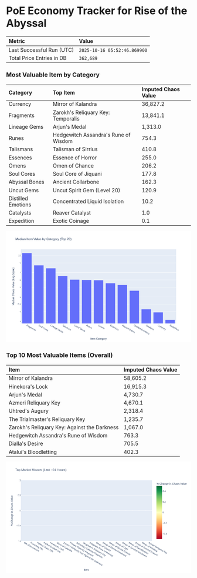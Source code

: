 # PoE Economy Tracker for Rise of the Abyssal

<!-- START_MAINTENANCE -->
| Metric | Value |
|:---|:---|
| Last Successful Run (UTC) | `2025-10-16 05:52:46.869900` |
| Total Price Entries in DB | `362,689` |

<!-- END_MAINTENANCE -->

<!-- START_DATAFRAME_DEBUG -->
<!-- END_DATAFRAME_DEBUG -->

<!-- START_CATEGORY_ANALYSIS -->
### Most Valuable Item by Category
| Category | Top Item | Imputed Chaos Value |
| :--- | :--- | :--- |
| Currency | Mirror of Kalandra | 36,827.2 |
| Fragments | Zarokh's Reliquary Key: Temporalis | 13,841.1 |
| Lineage Gems | Arjun's Medal | 1,313.0 |
| Runes | Hedgewitch Assandra's Rune of Wisdom | 754.3 |
| Talismans | Talisman of Sirrius | 410.8 |
| Essences | Essence of Horror | 255.0 |
| Omens | Omen of Chance | 206.2 |
| Soul Cores | Soul Core of Jiquani | 177.8 |
| Abyssal Bones | Ancient Collarbone | 162.3 |
| Uncut Gems | Uncut Spirit Gem (Level 20) | 120.9 |
| Distilled Emotions | Concentrated Liquid Isolation | 10.2 |
| Catalysts | Reaver Catalyst | 1.0 |
| Expedition | Exotic Coinage | 0.1 |


![Category Analysis Chart](charts/category_analysis.png)
<!-- END_ANALYSIS -->

<!-- START_ANALYSIS -->
### Top 10 Most Valuable Items (Overall)
| Item | Imputed Chaos Value |
| :--- | :--- |
| Mirror of Kalandra | 58,605.2 |
| Hinekora's Lock | 16,915.3 |
| Arjun's Medal | 4,730.7 |
| Azmeri Reliquary Key | 4,670.1 |
| Uhtred's Augury | 2,318.4 |
| The Trialmaster's Reliquary Key | 1,235.7 |
| Zarokh's Reliquary Key: Against the Darkness | 1,067.0 |
| Hedgewitch Assandra's Rune of Wisdom | 763.3 |
| Dialla's Desire | 705.5 |
| Atalui's Bloodletting | 402.3 |


![Market Movers Chart](charts/market_movers.png)
<!-- END_ANALYSIS -->
